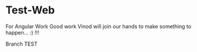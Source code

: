 # Test-Web
For Angular Work
Good work Vinod will join our hands to make something to happen... :) !!!

Branch TEST
